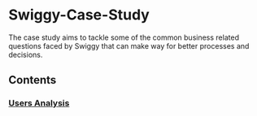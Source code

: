 # Swiggy-Case-Study

The case study aims to tackle some of the common business related questions faced by Swiggy that can make way for better processes and decisions.

## Contents
### [Users Analysis](main/USERS.md#contents)
